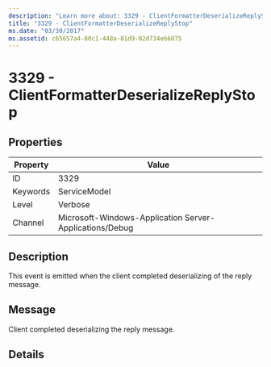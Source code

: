 ```yaml
---
description: "Learn more about: 3329 - ClientFormatterDeserializeReplyStop"
title: "3329 - ClientFormatterDeserializeReplyStop"
ms.date: "03/30/2017"
ms.assetid: c65657a4-80c1-448a-81d9-02d734e66075
---
```

# 3329 - ClientFormatterDeserializeReplyStop

## Properties

| Property | Value |
| - | - |
|ID|3329|  
|Keywords|ServiceModel|  
|Level|Verbose|  
|Channel|Microsoft-Windows-Application Server-Applications/Debug|  
  
## Description  

 This event is emitted when the client completed deserializing of the reply message.  
  
## Message  

 Client completed deserializing the reply message.  
  
## Details
